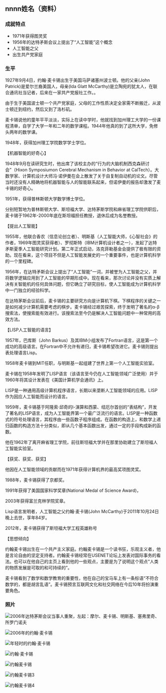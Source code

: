 ## nnnn姓名（资料）

### 成就特点

- 1971年获得图灵奖
- 1956年的达特矛斯会议上提出了“人工智能”这个概念
- 人工智能之父
- 出生共产党家庭


### 生平

1927年9月4日，约翰·麦卡锡出生于美国马萨诸塞州波士顿。他的父亲(John Patrick)是爱尔兰裔美国人，母亲(Ida Glatt McCarthy)是立陶宛的犹太人，在联合通讯社当记者，后来在一家共产党报社工作。。

由于生于美国波士顿一个共产党家庭，父母的工作性质决定全家需不断搬迁，从波士顿迁到纽约，然后又到了洛杉矶。

麦卡锡说他的童年平平淡淡，实际上在读中学时，他就找到加州理工大学的一份课程清单，自学了大学一年和二年的数学课程。1944年他真的到了这所大学，免修头两年的数学课。

1948年，获得加州理工学院数学学士学位。

【机器智能的好奇心】

1948年9月在读研究生时，他出席了该校主办的“行为的大脑机制西克森研讨会”（Hixon Symposiumon Cerebral Mechanism in Behavior at CalTech）。大数学家、计算机设计大师冯·诺伊曼在会上散发了关于自复制自动机的论文。尽管当时还没有人精确地将机器智能与人的智能联系起来，但诺伊曼的报告却激发了麦卡锡的好奇心。

1951年，获得普林斯顿大学数学博士学位。

分别短暂地为普林斯顿大学、斯坦福大学、达特茅斯学院和麻省理工学院供职后，麦卡锡于1962年-2000年底在斯坦福担任教授，退休后成为名誉教授。

【提出人工智能】

1955年，他联合香农（信息论创立者）、明斯基（人工智能大师，《心智社会》的作者，1969年图灵奖获得者）、罗彻斯特（IBM计算机设计者之一），发起了达特矛斯夏季人工智能研究计划。第二年正式启动，洛克菲勒基金会提供了极有限的资助。现在看来，这个项目不但是人工智能发展史的一个重要事件，也是计算机科学的一个里程碑。

1956年，在达特矛斯会议上提出了“人工智能”一词，并被誉为人工智能之父，并将数学逻辑应用到了人工智能的早期形成中。现在看来，那次讨论并没有实质上解决有关智能机的任何具体问题，但它确立了研究目标，使人工智能成为计算机科学中一门独立的经验科学。

在达特茅斯会议前后，麦卡锡的主要研究方向是计算机下棋。下棋程序的关键之一是如何减少计算机需要考虑的棋步。麦卡锡经过艰苦探索，终于发明了著名的α-β搜索法，使搜索能有效进行。该搜索法至今仍是解决人工智能问题中一种常用的高效方法。

【LISP人工智能的语言】

1957年，巴库斯（John Barkus）及其IBM小组发布了Fortran语言，这是第一个成功的高级语言。在Fortran中不允许有递归，麦卡锡希望改进它。麦卡锡则提出表处理语言Lisp。

1958年麦卡锡到MIT任职，与明斯基一起组建了世界上第一个人工智能实验室。

麦卡锡在1958年发明了LISP语言（该语言至今仍在人工智能领域广泛使用）并于1960年将其设计发表在《美国计算机学会通讯》上。

LISP是一种通用高级计算机程序语言，长期以来垄断人工智能领域的应用。LISP作为因应人工智能而设计的语言。

1959年，麦卡锡基于阿隆索·邱奇的l-演算和西蒙、纽厄尔首创的“表结构”，开发了著名的LISP语言，成为人工智能界第一个最广泛流行的语言。LISP是一种函数式的符号处理语言，其程序由一些函数子程序组成。在函数的构造上，和数学上递归函数的构造方法十分类似，即从几个基本函数出发，通过一定的手段构成新的函数。

他在1962年了离开麻省理工学院，前往斯坦福大学并在那里协助建立了斯坦福人工智能实验室。

【获奖、获奖、获奖】

他因在人工智能领域的贡献而在1971年获得计算机界的最高奖项图灵奖。

1988年，麦卡锡获得了京都奖。

1991年获得了美国国家科学奖章(National Medal of Science Award)，

2003年获得富兰克林学院奖章。

Lisp语言发明者，人工智能之父约翰·麦卡锡(John McCarthy)于2011年10月24日晚上去世，享年84岁。

2012年，麦卡锡获得了斯坦福大学工程英雄称号

【思想倾向】

约翰麦卡锡出生在一个共产主义家庭。约翰麦卡锡是一个读书狂，乐观主义者，他是言论自由的坚定支持者。约翰麦卡锡经常在USENET论坛上发表对国际事务的看法。也可以在他自己的主页上看到他的一些观点，主要是为了说明这个观点“人类的物质发展是可取的和可持续的”。

麦卡锡看到了数学和数学教育的重要性，他在自己的宝马车上有一条标语“不符合数学的，都是胡言乱语”。麦卡锡预言互联网文化和社交网络在今后10年将扮演重要角色。

### 照片

![2006年达特茅斯会议当事人重聚，左起：摩尔、麦卡锡、明斯基、塞弗里奇、所罗门诺夫](2006年达特茅斯会议当事人重聚，左起：摩尔、麦卡锡、明斯基、塞弗里奇、所罗门诺夫.jpeg)

![2006年的约翰·麦卡锡](2006年的约翰·麦卡锡.jpg)

![年轻时的约翰·麦卡锡](年轻时的约翰·麦卡锡.jpg)

![约翰·麦卡锡](约翰·麦卡锡.jpg)

![约翰麦卡锡](约翰麦卡锡.jpg)



![约翰麦卡锡3](约翰麦卡锡3.jpg)

![约翰麦卡锡4](约翰麦卡锡4.jpg)